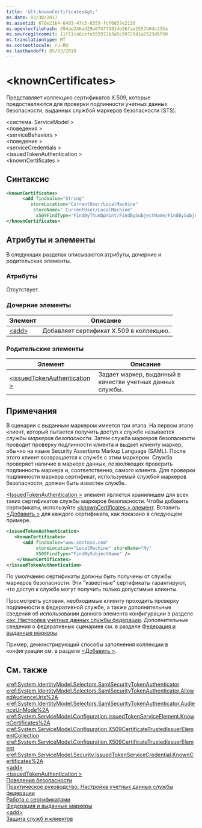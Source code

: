 ```yaml
---
title: '&lt;knownCertificates&gt;'
ms.date: 03/30/2017
ms.assetid: 678e21b4-6493-47c3-8359-fcf0d37e2138
ms.openlocfilehash: 394ae246ad29a0747f3814b36fae2557b04c235a
ms.sourcegitcommit: 11f11ca6cefe555972b3a5c99729d1a7523d8f50
ms.translationtype: MT
ms.contentlocale: ru-RU
ms.lasthandoff: 05/03/2018
---
```

# <a name="ltknowncertificatesgt"></a>&lt;knownCertificates&gt;
Представляет коллекцию сертификатов X.509, которые предоставляются для проверки подлинности учетных данных безопасности, выданных службой маркеров безопасности (STS).  
  
 \<система. ServiceModel >  
\<поведения >  
\<serviceBehaviors >  
\<поведение >  
\<serviceCredentials >  
\<issuedTokenAuthentication >  
\<knownCertificates >  
  
## <a name="syntax"></a>Синтаксис  
  
```xml  
<knownCertificates>   
      <add findValue="String"  
         storeLocation="CurrentUser/LocalMachine"  
          storeName=" CurrentUser/LocalMachine"  
           x509FindType="FindByThumbprint/FindBySubjectName/FindBySubjectDistinguishedName/FindByIssuerName/FindByIssuerDistinguishedName/FindBySerialNumber/FindByTimeValid/FindByTimeNotYetValid/FindBySerialNumber/FindByTimeExpired/FindByTemplateName/FindByApplicationPolicy/FindByCertificatePolicy/FindByExtension/FindByKeyUsage/FindBySubjectKeyIdentifier"/>  
</knownCertificates>  
```  
  
## <a name="attributes-and-elements"></a>Атрибуты и элементы  
 В следующих разделах описываются атрибуты, дочерние и родительские элементы.  
  
### <a name="attributes"></a>Атрибуты  
 Отсутствует.  
  
### <a name="child-elements"></a>Дочерние элементы  
  
|Элемент|Описание|  
|-------------|-----------------|  
|[\<add>](../../../../../docs/framework/configure-apps/file-schema/wcf/add-of-knowncertificates.md)|Добавляет сертификат X.509 в коллекцию.|  
  
### <a name="parent-elements"></a>Родительские элементы  
  
|Элемент|Описание|  
|-------------|-----------------|  
|[\<issuedTokenAuthentication >](../../../../../docs/framework/configure-apps/file-schema/wcf/issuedtokenauthentication-of-servicecredentials.md)|Задает маркер, выданный в качестве учетных данных службы.|  
  
## <a name="remarks"></a>Примечания  
 В сценарии с выданным маркером имеется три этапа. На первом этапе клиент, который пытается получить доступ к службе называется *службы маркеров безопасности*. Затем служба маркеров безопасности проводит проверку подлинности клиента и выдает клиенту маркер, обычно на языке Security Assertions Markup Language (SAML). После этого клиент возвращается к службе с этим маркером. Служба проверяет наличие в маркере данных, позволяющих проверить подлинность маркера и, соответственно, самого клиента. Для проверки подлинности маркера сертификат, используемый службой маркеров безопасности, должен быть известен службе.  
  
 [ \<IssuedTokenAuthentication >](../../../../../docs/framework/configure-apps/file-schema/wcf/issuedtokenauthentication-of-servicecredentials.md) элемент является хранилищем для всех таких сертификатов службы маркеров безопасности. Чтобы добавить сертификаты, используйте [ \<knownCertificates > элемент](../../../../../docs/framework/configure-apps/file-schema/wcf/knowncertificates.md). Вставить [ \<Добавить >](../../../../../docs/framework/configure-apps/file-schema/wcf/add-of-knowncertificates.md) для каждого сертификата, как показано в следующем примере.  
  
```xml  
<issuedTokenAuthentication>  
   <knownCertificates>  
      <add findValue="www.contoso.com"   
           storeLocation="LocalMachine" storeName="My"   
           X509FindType="FindBySubjectName" />  
    </knownCertificates>  
</issuedTokenAuthentication>  
```  
  
 По умолчанию сертификаты должны быть получены от службы маркеров безопасности. Эти "известные" сертификаты гарантируют, что доступ к службе могут получить только допустимые клиенты.  
  
 Просмотреть условия, необходимые клиенту проходить проверку подлинности в федеративной службе, а также дополнительные сведения об использовании данного элемента конфигурации в разделе [как: Настройка учетных данных службы федерации](../../../../../docs/framework/wcf/feature-details/how-to-configure-credentials-on-a-federation-service.md). Дополнительные сведения о федеративных сценариев см. в разделе [Федерация и выданные маркеры](../../../../../docs/framework/wcf/feature-details/federation-and-issued-tokens.md).  
  
 Пример, демонстрирующий способы заполнения коллекции в конфигурации см. в разделе [ \<Добавить >](../../../../../docs/framework/configure-apps/file-schema/wcf/add-of-knowncertificates.md).  
  
## <a name="see-also"></a>См. также  
 <xref:System.IdentityModel.Selectors.SamlSecurityTokenAuthenticator>  
 <xref:System.IdentityModel.Selectors.SamlSecurityTokenAuthenticator.AllowedAudienceUris%2A>  
 <xref:System.IdentityModel.Selectors.SamlSecurityTokenAuthenticator.AudienceUriMode%2A>  
 <xref:System.ServiceModel.Configuration.IssuedTokenServiceElement.KnownCertificates%2A>  
 <xref:System.ServiceModel.Configuration.X509CertificateTrustedIssuerElementCollection>  
 <xref:System.ServiceModel.Configuration.X509CertificateTrustedIssuerElement>  
 <xref:System.ServiceModel.Security.IssuedTokenServiceCredential.KnownCertificates%2A>  
 [\<add>](../../../../../docs/framework/configure-apps/file-schema/wcf/add-of-knowncertificates.md)  
 [\<issuedTokenAuthentication >](../../../../../docs/framework/configure-apps/file-schema/wcf/issuedtokenauthentication-of-servicecredentials.md)  
 [Поведения безопасности](../../../../../docs/framework/wcf/feature-details/security-behaviors-in-wcf.md)  
 [Практическое руководство. Настройка учетных данных службы федерации](../../../../../docs/framework/wcf/feature-details/how-to-configure-credentials-on-a-federation-service.md)  
 [Работа с сертификатами](../../../../../docs/framework/wcf/feature-details/working-with-certificates.md)  
 [Федерация и выданные маркеры](../../../../../docs/framework/wcf/feature-details/federation-and-issued-tokens.md)  
 [\<add>](../../../../../docs/framework/configure-apps/file-schema/wcf/add-of-knowncertificates.md)  
 [Защита служб и клиентов](../../../../../docs/framework/wcf/feature-details/securing-services-and-clients.md)
